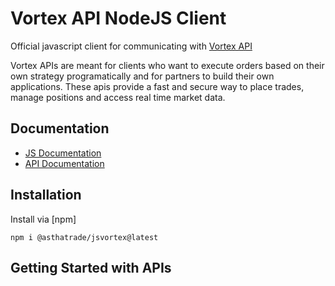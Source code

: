 # Vortex API NodeJS Client


Official javascript client for communicating with [Vortex API](https://asthatrade.com/vortex)

Vortex APIs are meant for clients who want to execute orders based on their own strategy programatically and for partners to build their own applications. These apis provide a fast and secure way to place trades, manage positions and access real time market data.

## Documentation 
- [JS Documentation](https://vortex.asthatrade.com/docs/jsvortex/index.html)
- [API Documentation](https://vortex.asthatrade.com/docs/)


## Installation 

Install via [npm]
```
npm i @asthatrade/jsvortex@latest
``` 

## Getting Started with APIs 

```js


```